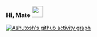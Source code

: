 ### Hi, Mate <img src="https://raw.githubusercontent.com/MartinHeinz/MartinHeinz/master/wave.gif" width="30px">

<p hello I'm a student from Indonesia and I'm interested in programming </p>

<!--
**azzamrabbanii/azzamrabbanii** is a ✨ _special_ ✨ repository because its `README.md` (this file) appears on your GitHub profile.

Here are some ideas to get you started:

- 🔭 I’m currently studying on IDN Boarding School
- 🌱 I’m currently learning programming language
- 👯 I’m looking to collaborate on ...
- 🤔 I’m looking for help with ...
- 💬 Ask me about ...
- 📫 How to reach me: ...
- 😄 Pronouns: he/him
- ⚡ Fun fact: i'm calm person 😺
-->

[![Ashutosh's github activity graph](https://activity-graph.herokuapp.com/graph?username=azzamrabbanii&bg_color=000000&color=00ff91&line=00ff91&point=fcfcfc&area=true&hide_border=true)](https://github.com/ashutosh00710/github-readme-activity-graph)
